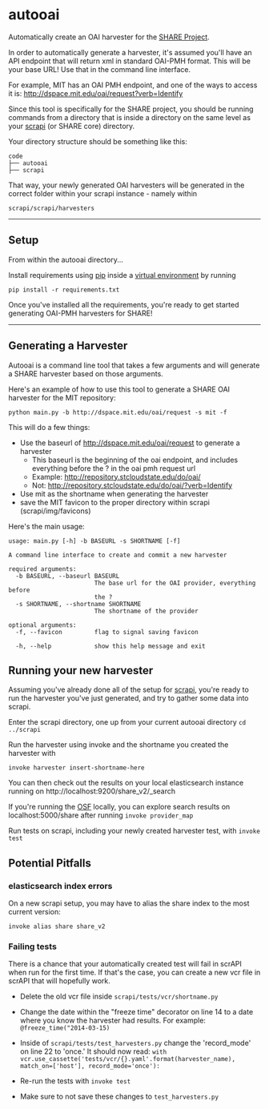 # autooai

Automatically create an OAI harvester for the [SHARE Project](https://osf.io/wur56/wiki/home/).

In order to automatically generate a harvester, it's assumed you'll have an API endpoint that will return xml in standard OAI-PMH format. This will be your base URL! Use that in the command line interface.

For example, MIT has an OAI PMH endpoint, and one of the ways to access it is:
http://dspace.mit.edu/oai/request?verb=Identify

Since this tool is specifically for the SHARE project, you should be running commands from a directory that is inside a directory on the same level as your [scrapi](http://github.com/fabianvf/scrapi) (or SHARE core) directory.

Your directory structure should be something like this:

```
code
├── autooai
├── scrapi
```

That way, your newly generated OAI harvesters will be generated in the correct folder within your scrapi instance - namely within

```
scrapi/scrapi/harvesters
```

---
## Setup

From within the autooai directory...

Install requirements using [pip](https://pypi.python.org/pypi/pip) inside a [virtual environment](https://virtualenv.pypa.io/en/latest/) by running 

```pip install -r requirements.txt```

Once you've installed all the requirements, you're ready to get started generating OAI-PMH harvesters for SHARE!

----

## Generating a Harvester

Autooai is a command line tool that takes a few arguments and will generate a SHARE harvester based on those arguments. 

Here's an example of how to use this tool to generate a SHARE OAI harvester for the MIT repository:

```
python main.py -b http://dspace.mit.edu/oai/request -s mit -f
```

This will do a few things:
- Use the baseurl of http://dspace.mit.edu/oai/request to generate a harvester
    + This baseurl is the beginning of the oai endpoint, and includes everything before the ? in the oai pmh request url
    + Example: http://repository.stcloudstate.edu/do/oai/
    + Not:  http://repository.stcloudstate.edu/do/oai/?verb=Identify
- Use mit as the shortname when generating the harvester
- save the MIT favicon to the proper directory within scrapi (scrapi/img/favicons)

Here's the main usage:

```
usage: main.py [-h] -b BASEURL -s SHORTNAME [-f]

A command line interface to create and commit a new harvester

required arguments:
  -b BASEURL, --baseurl BASEURL
                        The base url for the OAI provider, everything before
                        the ?
  -s SHORTNAME, --shortname SHORTNAME
                        The shortname of the provider

optional arguments:
  -f, --favicon         flag to signal saving favicon

  -h, --help            show this help message and exit
```

## Running your new harvester

Assuming you've already done all of the setup for [scrapi](https://github.com/fabianvf/scrapi), you're ready to run the harvester you've just generated, and try to gather some data into scrapi.

Enter the scrapi directory, one up from your current autooai directory ```cd ../scrapi```

Run the harvester using invoke and the shortname you created the harvester with

```invoke harvester insert-shortname-here```

You can then check out the results on your local elasticsearch instance running on http://localhost:9200/share_v2/_search

If you're running the [OSF](https://github.com/CenterForOpenScience/osf.io) locally, you can explore search results on localhost:5000/share after running 
```invoke provider_map```

Run tests on scrapi, including your newly created harvester test, with ```invoke test```

## Potential Pitfalls

### elasticsearch index errors

On a new scrapi setup, you may have to alias the share index to the most current version:

```invoke alias share share_v2```

### Failing tests

There is a chance that your automatically created test will fail in scrAPI when run for the first time. If that's the case, you can create a new vcr file in scrAPI that will hopefully work.

- Delete the old vcr file inside ```scrapi/tests/vcr/shortname.py```
- Change the date within the "freeze time" decorator on line 14 to a date where you know the harvester had results. For example: ```@freeze_time("2014-03-15)```

- Inside of ```scrapi/tests/test_harvesters.py``` change the 'record_mode' on line 22 to 'once.' It should now read: ```with vcr.use_cassette('tests/vcr/{}.yaml'.format(harvester_name), match_on=['host'], record_mode='once'):```

- Re-run the tests with ```invoke test```
- Make sure to not save these changes to ```test_harvesters.py```
